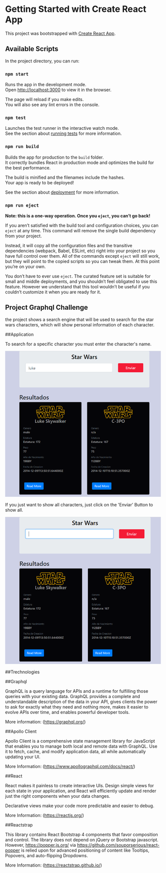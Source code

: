 # Getting Started with Create React App

This project was bootstrapped with [Create React App](https://github.com/facebook/create-react-app).

## Available Scripts

In the project directory, you can run:

### `npm start`

Runs the app in the development mode.\
Open [http://localhost:3000](http://localhost:3000) to view it in the browser.

The page will reload if you make edits.\
You will also see any lint errors in the console.

### `npm test`

Launches the test runner in the interactive watch mode.\
See the section about [running tests](https://facebook.github.io/create-react-app/docs/running-tests) for more information.

### `npm run build`

Builds the app for production to the `build` folder.\
It correctly bundles React in production mode and optimizes the build for the best performance.

The build is minified and the filenames include the hashes.\
Your app is ready to be deployed!

See the section about [deployment](https://facebook.github.io/create-react-app/docs/deployment) for more information.

### `npm run eject`

**Note: this is a one-way operation. Once you `eject`, you can’t go back!**

If you aren’t satisfied with the build tool and configuration choices, you can `eject` at any time. This command will remove the single build dependency from your project.

Instead, it will copy all the configuration files and the transitive dependencies (webpack, Babel, ESLint, etc) right into your project so you have full control over them. All of the commands except `eject` will still work, but they will point to the copied scripts so you can tweak them. At this point you’re on your own.

You don’t have to ever use `eject`. The curated feature set is suitable for small and middle deployments, and you shouldn’t feel obligated to use this feature. However we understand that this tool wouldn’t be useful if you couldn’t customize it when you are ready for it.

## Project Graphql Challenge

the project shows a search engine that will be used to search for the star wars characters, which will show personal information of each character.


##Application

To search for a specific character you must enter the character's name.

![solarized dualmode](https://github.com/lushiannatejada/Ravn-Challenge-V2-lushianna/blob/main/Pics/Search_term.PNG)

If you just want to show all characters, just click on the 'Enviar' Button to show all.

![solarized dualmode](https://github.com/lushiannatejada/Ravn-Challenge-V2-lushianna/blob/main/Pics/Search_all.PNG)

##Trechnologies

##Graphql

GraphQL is a query language for APIs and a runtime for fulfilling those queries with your existing data. GraphQL provides a complete and understandable description of the data in your API, gives clients the power to ask for exactly what they need and nothing more, makes it easier to evolve APIs over time, and enables powerful developer tools.

More information: (https://graphql.org/)

##Apollo Client

Apollo Client is a comprehensive state management library for JavaScript that enables you to manage both local and remote data with GraphQL. Use it to fetch, cache, and modify application data, all while automatically updating your UI.

More Information: (https://www.apollographql.com/docs/react/)

##React 

React makes it painless to create interactive UIs. Design simple views for each state in your application, and React will efficiently update and render just the right components when your data changes.

Declarative views make your code more predictable and easier to debug.

More Information: (https://reactjs.org/)

##Reactstrap

This library contains React Bootstrap 4 components that favor composition and control. The library does not depend on jQuery or Bootstrap javascript. However, https://popper.js.org/ via https://github.com/souporserious/react-popper is relied upon for advanced positioning of content like Tooltips, Popovers, and auto-flipping Dropdowns.

More Information: (https://reactstrap.github.io/)




